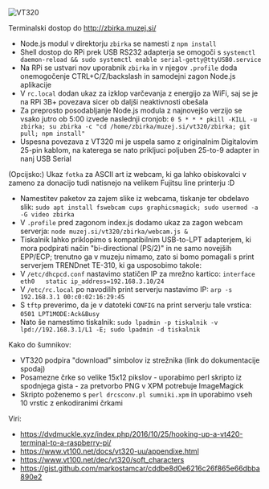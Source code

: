 ![VT320](https://raw.githubusercontent.com/markostamcar/muzej.si/master/vt320/vt320.jpg)

Terminalski dostop do http://zbirka.muzej.si/
- Node.js modul v direktorju `zbirka` se namesti z `npm install`
- Shell dostop do RPi prek USB RS232 adapterja se omogoči s `systemctl daemon-reload && sudo systemctl enable serial-getty@ttyUSB0.service`
- Na RPi se ustvari nov uporabnik `zbirka` in v njegov `.profile` doda onemogočenje CTRL+C/Z/backslash in samodejni zagon Node.js aplikacije
- V `rc.local` dodan ukaz za izklop varčevanja z energijo za WiFi, saj se je na RPi 3B+ povezava sicer ob daljši neaktivnosti obešala
- Za preprosto posodabljanje Node.js modula z najnovejšo verzijo se vsako jutro ob 5:00 izvede naslednji cronjob:
`0 5 * * * pkill -KILL -u zbirka; su zbirka -c "cd /home/zbirka/muzej.si/vt320/zbirka; git pull; npm install"`
- Uspesna povezava z VT320 mi je uspela samo z originalnim Digitalovim 25-pin kablom, na katerega se nato prikljuci poljuben 25-to-9 adapter in nanj USB Serial

(Opcijsko:) Ukaz `fotka` za ASCII art iz webcam, ki ga lahko obiskovalci v zameno za donacijo tudi natisnejo na velikem Fujitsu line printerju :D

- Namestitev paketov za zajem slike iz webcama, tiskanje ter obdelavo slik:
`sudo apt install fswebcam cups graphicsmagick; sudo usermod -a -G video zbirka`
- V `.profile` pred zagonom index.js dodamo ukaz za zagon webcam serverja: `node muzej.si/vt320/zbirka/webcam.js &`
- Tiskalnik lahko priklopimo s kompatibilnim USB-to-LPT adapterjem, ki mora podpirati način "bi-directional (PS/2)" in ne samo novejših EPP/ECP; trenutno ga v muzeju nimamo, zato si bomo pomagali s print serverjem TRENDnet TE-310, ki ga usposobimo takole:
- V `/etc/dhcpcd.conf` nastavimo statičen IP za mrežno kartico: `interface eth0   static ip_address=192.168.3.10/24`
- V `/etc/rc.local` po navodilih print serverju nastavimo IP: `arp -s 192.168.3.1 00:c0:02:16:29:45`
- S `tftp` preverimo, da je v datoteki `CONFIG` na print serverju tale vrstica: `0501 LPT1MODE:Ack&Busy`
- Nato še namestimo tiskalnik: `sudo lpadmin -p tiskalnik -v lpd://192.168.3.1/L1 -E; sudo lpadmin -d tiskalnik`

Kako do šumnikov:
- VT320 podpira "download" simbolov iz strežnika (link do dokumentacije spodaj)
- Posamezne črke so velike 15x12 pikslov - uporabimo perl skripto iz spodnjega gista - za pretvorbo PNG v XPM potrebuje ImageMagick
- Skripto poženemo s `perl drcsconv.pl sumniki.xpm` in uporabimo vseh 10 vrstic z enkodiranimi črkami

Viri:
- https://dvdmuckle.xyz/index.php/2016/10/25/hooking-up-a-vt420-terminal-to-a-raspberry-pi/
- https://www.vt100.net/docs/vt320-uu/appendixe.html
- https://www.vt100.net/dec/vt320/soft_characters
- https://gist.github.com/markostamcar/cddbe8d0e6216c26f865e66dbba890e2
